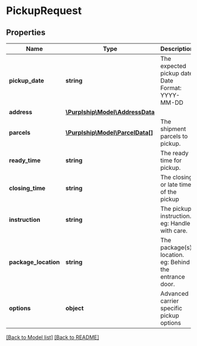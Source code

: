 # PickupRequest

## Properties
Name | Type | Description | Notes
------------ | ------------- | ------------- | -------------
**pickup_date** | **string** | The expected pickup date  Date Format: YYYY-MM-DD |
**address** | [**\Purplship\Model\AddressData**](AddressData.md) |  |
**parcels** | [**\Purplship\Model\ParcelData[]**](ParcelData.md) | The shipment parcels to pickup. |
**ready_time** | **string** | The ready time for pickup. |
**closing_time** | **string** | The closing or late time of the pickup |
**instruction** | **string** | The pickup instruction.  eg: Handle with care. | [optional]
**package_location** | **string** | The package(s) location.  eg: Behind the entrance door. | [optional]
**options** | **object** | Advanced carrier specific pickup options | [optional]

[[Back to Model list]](../README.md#documentation-for-models) [[Back to README]](../README.md)

